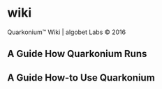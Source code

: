 # wiki
Quarkonium™ Wiki | algobet Labs © 2016

## A Guide How Quarkonium Runs

## A Guide How-to Use Quarkonium 
